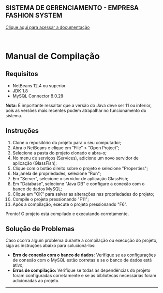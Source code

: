 
<h2>SISTEMA DE GERENCIAMENTO - EMPRESA FASHION SYSTEM</h2>

[Clique aqui para acessar a documentação](./Documentação/Documentação%20do%20sistema%20FSY.pdf)

<br>


<h1>Manual de Compilação</h1><h2>Requisitos</h2><ul><li>NetBeans 12.4 ou superior</li><li>JDK 1.8</li><li>MySQL Connector 8.0.28</li></ul><p><strong>Nota:</strong> É importante ressaltar que a versão do Java deve ser 11 ou inferior, pois as versões mais recentes podem atrapalhar no funcionamento do sistema.</p><h2>Instruções</h2><ol><li>Clone o repositório do projeto para o seu computador;</li><li>Abra o NetBeans e clique em "File" &gt; "Open Project";</li><li>Selecione a pasta do projeto clonado e abra-o;</li><li>No menu de serviços (Services), adicione um novo servidor de aplicação (GlassFish);</li><li>Clique com o botão direito sobre o projeto e selecione "Properties";</li><li>Na janela de propriedades, selecione "Run";</li><li>Em "Server", selecione o servidor de aplicação GlassFish;</li><li>Em "Database", selecione "Java DB" e configure a conexão com o banco de dados MySQL;</li><li>Clique em "OK" para salvar as alterações nas propriedades do projeto;</li><li>Compile o projeto pressionando "F11";</li><li>Após a compilação, execute o projeto pressionando "F6".</li></ol><p>Pronto! O projeto está compilado e executando corretamente.</p><h2>Solução de Problemas</h2><p>Caso ocorra algum problema durante a compilação ou execução do projeto, siga as instruções abaixo para solucioná-los:</p><ul><li><strong>Erro de conexão com o banco de dados:</strong> Verifique se as configurações de conexão com o MySQL estão corretas e se o banco de dados está ativo;</li><li><strong>Erros de compilação:</strong> Verifique se todas as dependências do projeto foram configuradas corretamente e se as bibliotecas necessárias foram adicionadas ao projeto.</li></ul><hr>


